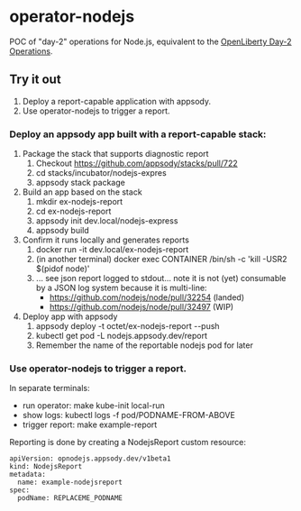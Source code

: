 # operator-nodejs

POC of "day-2" operations for Node.js, equivalent to the
[OpenLiberty Day-2 Operations][].

[OpenLiberty Day-2 Operations]: https://github.com/OpenLiberty/open-liberty-operator/blob/master/doc/user-guide.md#request-server-dump

## Try it out

1. Deploy a report-capable application with appsody.
2. Use operator-nodejs to trigger a report.

### Deploy an appsody app built with a report-capable stack:

1. Package the stack that supports diagnostic report
   1. Checkout https://github.com/appsody/stacks/pull/722
   2. cd stacks/incubator/nodejs-expres
   3. appsody stack package
2. Build an app based on the stack
   1. mkdir ex-nodejs-report
   2. cd ex-nodejs-report
   3. appsody init dev.local/nodejs-express
   4. appsody build
3. Confirm it runs locally and generates reports
   1. docker run -it dev.local/ex-nodejs-report
   2. (in another terminal) docker exec CONTAINER /bin/sh -c 'kill -USR2 $(pidof node)'
   3. ... see json report logged to stdout... note it is not (yet) consumable by
      a JSON log system because it is multi-line:
      - https://github.com/nodejs/node/pull/32254 (landed)
      - https://github.com/nodejs/node/pull/32497 (WIP)
4. Deploy app with appsody
   1. appsody deploy -t octet/ex-nodejs-report --push
   2. kubectl get pod -L nodejs.appsody.dev/report
   3. Remember the name of the reportable nodejs pod for later


### Use operator-nodejs to trigger a report.

In separate terminals:
- run operator: make kube-init local-run
- show logs: kubectl logs -f pod/PODNAME-FROM-ABOVE
- trigger report: make example-report

Reporting is done by creating a NodejsReport custom resource:
```
apiVersion: opnodejs.appsody.dev/v1beta1
kind: NodejsReport
metadata:
  name: example-nodejsreport
spec:
  podName: REPLACEME_PODNAME
```
